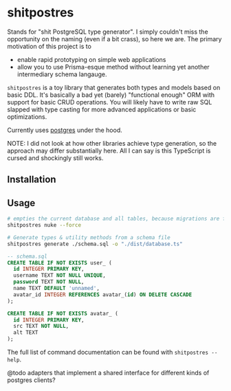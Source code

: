 # shitpostres

Stands for "shit PostgreSQL type generator". I simply couldn't miss the opportunity on the naming (even if a bit crass), so here we are. The primary motivation of this project is to

- enable rapid prototyping on simple web applications
- allow you to use Prisma-esque method without learning yet another intermediary schema langauge.

`shitpostres` is a toy library that generates both types and models based on basic DDL. It's basically a bad yet (barely) "functional enough" ORM with support for basic CRUD operations. You will likely have to write raw SQL slapped with type casting for more advanced applications or basic optimizations.

Currently uses [postgres](https://github.com/porsager/postgres) under the hood.

NOTE: I did not look at how other libraries achieve type generation, so the approach may differ substantially here. All I can say is this TypeScript is cursed and shockingly still works.

## Installation

## Usage

```bash
# empties the current database and all tables, because migrations are for the weak
shitpostres nuke --force

# Generate types & utility methods from a schema file
shitpostres generate ./schema.sql -o "./dist/database.ts"
```

```sql
-- schema.sql
CREATE TABLE IF NOT EXISTS user_ (
  id INTEGER PRIMARY KEY,
  username TEXT NOT NULL UNIQUE,
  password TEXT NOT NULL,
  name TEXT DEFAULT 'unnamed',
  avatar_id INTEGER REFERENCES avatar_(id) ON DELETE CASCADE
);

CREATE TABLE IF NOT EXISTS avatar_ (
  id INTEGER PRIMARY KEY,
  src TEXT NOT NULL,
  alt TEXT
);
```

The full list of command documentation can be found with `shitpostres --help`.

@todo adapters that implement a shared interface for different kinds of postgres clients?
